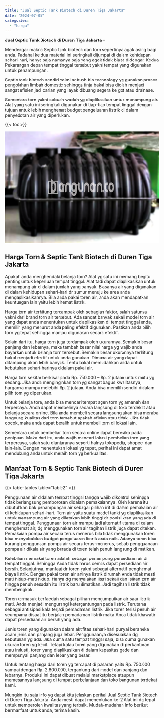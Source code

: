 ```yaml
---
title: "Jual Septic Tank Biotech di Duren Tiga Jakarta"
date: "2024-07-05"
categories: 
  - "harga"
---
```


**Jual Septic Tank Biotech di Duren Tiga Jakarta** –

Mendengar makna Septic tank biotech dan torn sepertinya agak asing bagi anda. Padahal ke dua material ini seringkali dijumpai di dalam kehidupan sehari-hari, hanya saja namanya saja yang agak tidak biasa didengar. Kedua Pekarangan depan tempat tinggal tersebut yakni tempat yang digunakan untuk penampungan.

Septic tank biotech sendiri yakni sebuah bio technology yg gunakan proses pengolahan limbah domestic sehingga tinja bakal bisa diolah menjadi sangat efisien jadi carian yang layak dibuang segera ke got atau drainase.

Sementara torn yakni sebuah wadah yg diaplikasikan untuk menampung air. Alat yang satu ini seringkali digunakan di tiap-tiap tempat tinggal dengan tujuan untuk lebih menghemat budget pengeluaran listrik di dalam penyedotan air yang diperlukan.

{{< toc >}}

![Jual Septic Tank Biotech di Duren Tiga Jakarta](/images/jual-bio-septictank-07.png)

## Harga Torn & Septic Tank Biotech di Duren Tiga Jakarta

Apakah anda menghendaki belanja torn? Alat yg satu ini memang begitu penting untuk keperluan tempat tinggal. Alat tadi dapat diaplikasikan untuk menampung air di dalam jumlah yang banyak. Biasanya air yang digunakan di dalam kehidupan sehari-hari dr sumur menuju ke area anda mengaplikasikannya. Bila anda pakai toren air, anda akan mendapatkan keuntungan lain yaitu lebih hemat listrik.

Harga torn air terhitung terdampak oleh sebagian faktor, salah satunya yakni dari brand torn air tersebut. Ada sangat banyak sekali model torn air yang dapat anda menentukan untuk diaplikasikan di tempat tinggal anda, memilih yang menurut anda paling efektif digunakan. Pastikan anda pilih torn yg tepat sehingga mampu digunakan secara efektif.

Selain dari itu, harga torn juga terdampak oleh ukurannya. Semakin besar panjang dan lebarnya, maka tambah besar nilai harga yg wajib anda bayarkan untuk belanja torn tersebut. Semakin besar ukurannya terhitung bakal menjadi efektif untuk anda gunakan. Dimana air yang dapat ditampung akan lebih banyak. Tentu bakal memudahkan anda untuk kebutuhan sehari-harinya didalam pakai air.

Harga torn sekitar berkisar pada Rp. 750.000 – Rp. 2 jutaan untuk mutu yg sedang. Jika anda menginginkan torn yg sangat bagus kwalitasnya, harganya mampu melebihi Rp. 2 jutaan. Anda bisa memilih sendiri didalam pilih torn yg diperlukan.

Untuk belanja torn, anda bisa mencari tempat agen torn yg amanah dan terpercaya. Anda dapat membelinya secara langsung di toko terdekat atau belanja secara online. Bila anda membeli secara langsung akan bisa meraba langsung kualitas dari torn tersebut apakah efisien atau tidak. Jika tidak cocok, maka anda dapat beralih untuk membeli torn di lokasi lain.

Sementara untuk pembelian torn secara online dapat beresiko pada penipuan. Maka dari itu, anda wajib mencari lokasi pembelian torn yang terpercaya, salah satu diantaranya seperti halnya tokopedia, shopee, dan lain-lain. Dengan menentukan lokasi yg tepat, perihal ini dapat amat mendukung anda untuk meraih torn yg berkualitas.

## Manfaat Torn & Septic Tank Biotech di Duren Tiga Jakarta

{{< table-tables table="table2" >}}

Penggunaan air didalam tempat tinggal tangga wajib dikontrol sehingga tidak berlangsung pemborosan didalam pemakaiannya. Oleh karena itu dibutuhkan bak penampungan air sebagai pilihan irit di dalam pemakaian air di kehidupan sehari-hari. Torn air yaitu suatu model tanki yg diaplikasikan untuk menampung air yang diletakan lebih tinggi dr posisi kran yang ada di tempat tinggal. Penggunaan torn air mampu jadi alternatif utama di dalam menghemat air, dg menggunakan torn air tagihan listrik juga dapat ditekan. Pemakaian pompa air secara terus menerus bila tidak menggunakan toren bisa menyebabkan budget pengeluaran listrik anda naik. Adanya toren bisa kurangi penggunaan pompa air secara terus-menerus, sebab pengguanaan pompa air dikala air yang berada di toren telah penuh langsung di matikan.

Kelebihan memakai toren adalah sebagai penampung persediaan air di tempat tinggal. Sehingga Anda tidak harus cemas dapat persediaan air bersih. Selanjutnya, manfaat dr toren yakni sebagai alternatif penghemat biaya listrik. Dengan pakai toren air artinya listrik dirumah Anda tidak mesti mati hidup-mati hidup. Hanya dg menyalakan listri sekali dan isikan torn air hingga penuh sesudah itu listrik baru dimatikan. Jadi tagihan listrik tidak membengkak.

Toren termasuk berfaedah sebagai pilihan mengumpulkan air saat listrik mati. Anda menjadi mengurangi ketergantungan pada listrik. Terutama sebagai antisipasi kala terjadi pemadaman listrik. Jika toren terisi penuh air seumpama disaat itu berjalan pemadaman listrik maka Anda tidak khawatir dapat persediaan air bersih yang ada.

Jenis toren yang digunakan dalam aktifitas sehari-hari punyai beraneka acam jenis dan panjang juga lebar. Penggunaanya disesuaikan dg kebutuhan yg ada. Jika cuma satu tempat tinggal saja, bisa cuma gunakan ukuran toren yg kecil. Tetapi kalau toren yang digunakan di perkantoran atau industi, toren yang diaplikasikan di dalam kapasitas gede dan mempunyai panjang dan lebar yang besar.

Untuk rentang harga dari toren yg terdapat di pasaran yaitu Rp. 750.000 sampai dengan Rp. 2.800.000, tergantung dari model dan panjang dan lebarnya. Produksi ini dapat dibuat melalui marketplace ataupun memesannya langsung di tempat perbelanjaan dan toko bangunan terdekat kami.

Mungkin itu saja info yg dapat kita jelaskan perihal Jual Septic Tank Biotech di Duren Tiga Jakarta. Anda mesti dapat menentukan ke-2 Alat ini dg tepat untuk memperoleh kwalitas yang terbaik. Mudah-mudahan Info berikut bermanfaat untuk anda, terima kasih.
